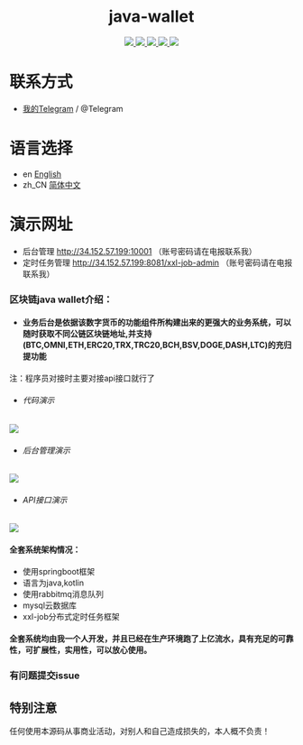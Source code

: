<h1 align="center">
  java-wallet
</h1>
<p align="center">

  <a href="https://travis-ci.org/galaxyzxcv/java-wallet">
    <img src="https://travis-ci.org/galaxyzxcv/java-wallet.svg?branch=master">
  </a>

  <a href="https://github.com/galaxyzxcv/java-wallet/issues">
    <img src="https://img.shields.io/github/issues/galaxyzxcv/java-wallet.svg">
  </a>

  <a href="https://github.com/galaxyzxcv/java-wallet/pulls">
    <img src="https://img.shields.io/github/issues-pr/galaxyzxcv/java-wallet.svg">
  </a>

  <a href="https://github.com/galaxyzxcv/java-wallet/graphs/contributors">
    <img src="https://img.shields.io/github/contributors/galaxyzxcv/java-wallet.svg">
  </a>

  <a href="LICENSE">
    <img src="https://img.shields.io/github/license/galaxyzxcv/java-wallet.svg">
  </a>

</p>

# 联系方式

- [我的Telegram](https://t.me/xzadcx) / @Telegram

# 语言选择

- en [English](README.md)
- zh_CN [简体中文](README_zh_CN.md)

# 演示网址
- 后台管理 http://34.152.57.199:10001
  （账号密码请在电报联系我）
- 定时任务管理 http://34.152.57.199:8081/xxl-job-admin
  （账号密码请在电报联系我）

### 区块链java wallet介绍：
- #### 业务后台是依据该数字货币的功能组件所构建出来的更强大的业务系统，可以随时获取不同公链区块链地址,并支持(BTC,OMNI,ETH,ERC20,TRX,TRC20,BCH,BSV,DOGE,DASH,LTC)的充归提功能
注：程序员对接时主要对接api接口就行了
- ###### 代码演示
![](https://i.ibb.co/PD2zRPD/We-Chate0ef7be708d49975ed0d411eb4194a47.png)
- ###### 后台管理演示
![](https://i.ibb.co/zb8LtyH/test.gif)
- ###### API接口演示
![](https://i.ibb.co/MPbh9Gj/test1.gif)

#### 全套系统架构情况：
- 使用springboot框架
- 语言为java,kotlin
- 使用rabbitmq消息队列
- mysql云数据库
- xxl-job分布式定时任务框架

#### 全套系统均由我一个人开发，并且已经在生产环境跑了上亿流水，具有充足的可靠性，可扩展性，实用性，可以放心使用。

### 有问题提交issue

## 特别注意
任何使用本源码从事商业活动，对别人和自己造成损失的，本人概不负责！